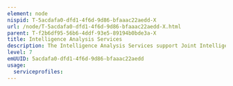 ```yaml
---
element: node
nispid: T-5acdafa0-dfd1-4f6d-9d86-bfaaac22aedd-X
url: /node/T-5acdafa0-dfd1-4f6d-9d86-bfaaac22aedd-X.html
parent: T-f2b6df95-56b6-4ddf-93e5-89194b0bde3a-X
title: Intelligence Analysis Services
description: The Intelligence Analysis Services support Joint Intelligence Preparation of the Operating Environment (JIPOE) and Targeting (Joint Effects) processes. During the JIPOE process, new intelligence requirements are identified and entered into the Intelligence Cycle. For Joint Effects process the Intelligence Analysis Services provide information for targeting the threat’s forces and systems with direct and indirect lethal and nonlethal fires.
level: 7
emUUID: 5acdafa0-dfd1-4f6d-9d86-bfaaac22aedd
usage:
  serviceprofiles:
---
```

